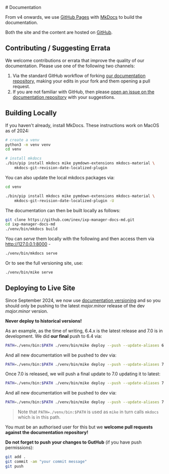 # Documentation

From v4 onwards, we use [GitHub Pages](http://docs.ixpmanager.org/) with [MkDocs](http://www.mkdocs.org/) to build the documentation.

Both the site and the content are hosted on [GitHub](https://github.com/inex/ixp-manager-docs-md).

## Contributing / Suggesting Errata

We welcome contributions or errata that improve the quality of our documentation. Please use one of the following two channels:

1. Via the standard GitHub workflow of forking [our documentation repository](https://github.com/inex/ixp-manager-docs-md), making your edits in your fork and them opening a pull request.
2. If you are not familiar with GitHub, then please [open an issue on the documentation repository](https://github.com/inex/ixp-manager-docs-md/issues) with your suggestions.


## Building Locally

If you haven't already, install MkDocs. These instructions work on MacOS as of 2024:

```sh
# create a venv
python3 -m venv venv
cd venv

# install mkdocs
./bin/pip install mkdocs mike pymdown-extensions mkdocs-material \
    mkdocs-git-revision-date-localized-plugin
```

You can also update the local mkdocs packages via:

```sh
cd venv

./bin/pip install mkdocs mike pymdown-extensions mkdocs-material \
    mkdocs-git-revision-date-localized-plugin -U
```


The documentation can then be built locally as follows:

```sh
git clone https://github.com/inex/ixp-manager-docs-md.git
cd ixp-manager-docs-md
./venv/bin/mkdocs build
```

You can *serve* them locally with the following and then access them via http://127.0.0.1:8000 -

```sh
./venv/bin/mkdocs serve
```

Or to see the full versioning site, use:

```sh
./venv/bin/mike serve
```

## Deploying to Live Site

Since September 2024, we now use [documentation versioning](https://www.barryodonovan.com/2024/09/21/adding-versioning-to-an-existing-mkdocs-site) and so you should only be pushing to the latest *major.minor* release of the dev *major.minor* version. 

**Never deploy to historical versions!**

As an example, as the time of writing, 6.4.x is the latest release and 7.0 is in development. We did **our final** push to 6.4 via:

```sh
PATH=./venv/bin:$PATH ./venv/bin/mike deploy --push --update-aliases 6.4 latest
```

And all new documentation will be pushed to dev via:

```sh
PATH=./venv/bin:$PATH ./venv/bin/mike deploy --push --update-aliases 7.0 dev
```

Once 7.0 is released, we will push a final update to 7.0 updating it to latest:

```sh
PATH=./venv/bin:$PATH ./venv/bin/mike deploy --push --update-aliases 7.0 latest
```

And all new documentation will be pushed to dev via:

```sh
PATH=./venv/bin:$PATH ./venv/bin/mike deploy --push --update-aliases 7.1 dev
```

> Note that `PATH=./venv/bin:$PATH` is used as `mike` in turn calls `mkdocs` which is in this path.



You must be an authorised user for this but we **welcome pull requests against the documentation repository!**

**Do not forget to push your changes to GutHub** (if you have push permissions):

```sh
git add .
git commit -am "your commit message"
git push
```

